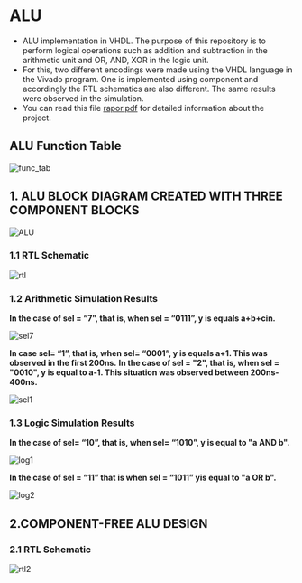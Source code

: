 # ALU
* ALU implementation in VHDL. The purpose of this repository is to perform logical operations such as addition and subtraction in the arithmetic unit and OR, AND, XOR in the logic unit.  
* For this, two different encodings were made using the VHDL language in the Vivado program. One is implemented using component and accordingly the RTL schematics are also different. The same results were observed in the simulation.
* You can read this file [rapor.pdf](https://github.com/suhedaras/ALU/blob/main/rapor.pdf) for detailed information about the project.

## ALU Function Table
  
![func_tab](https://user-images.githubusercontent.com/73580507/159151693-989f010a-1574-4249-a6be-95213f7fb30a.png)

## 1. ALU BLOCK DIAGRAM CREATED WITH THREE COMPONENT BLOCKS
  
![ALU](https://user-images.githubusercontent.com/73580507/159151635-3c3d40ec-9cbe-4cda-9da2-db6bf8af868a.png)

### 1.1 RTL Schematic
  
![rtl](https://user-images.githubusercontent.com/73580507/159151732-e3c40b1e-ddf4-4879-967e-76303e304836.png)

### 1.2 Arithmetic Simulation Results

**In the case of sel = “7”, that is, when sel = “0111”, y is equals a+b+cin.**  
  
![sel7](https://user-images.githubusercontent.com/73580507/159151903-daa2bf32-e4a4-4f6c-a156-398c46ffc82c.png)

**In case sel= “1”, that is, when sel= “0001”, y is equals a+1. This was observed in the first 200ns.**
**In the case of sel = "2", that is, when sel = "0010", y is equal to a-1. This situation was observed between 200ns-400ns.** 
  
![sel1](https://user-images.githubusercontent.com/73580507/159151986-9b696709-e1ce-4a1f-a0eb-c680af461444.png)
  
### 1.3 Logic Simulation Results
  
**In the case of sel= “10”, that is, when sel= “1010”, y is equal to "a AND b".**  
  
![log1](https://user-images.githubusercontent.com/73580507/159152100-d8dc54b7-b208-424d-a450-ac09665f4187.png)
  
**In the case of sel = “11” that is when sel = “1011” yis equal to "a OR b".**  
  
![log2](https://user-images.githubusercontent.com/73580507/159152132-551e521e-7ab9-4ce5-b111-58d269eee173.png)
  
## 2.COMPONENT-FREE ALU DESIGN
### 2.1 RTL Schematic  
  
![rtl2](https://user-images.githubusercontent.com/73580507/159152308-dfa8625d-1fe7-457c-8643-f98df6cb1dc8.png)

